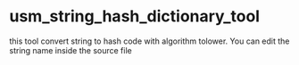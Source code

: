 # usm_string_hash_dictionary_tool
this tool convert string to hash code with algorithm tolower. You can edit the string name inside the source file

